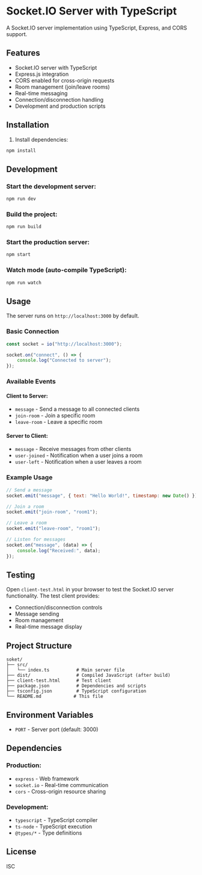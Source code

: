 # Socket.IO Server with TypeScript

A Socket.IO server implementation using TypeScript, Express, and CORS support.

## Features

-  Socket.IO server with TypeScript
-  Express.js integration
-  CORS enabled for cross-origin requests
-  Room management (join/leave rooms)
-  Real-time messaging
-  Connection/disconnection handling
-  Development and production scripts

## Installation

1. Install dependencies:

```bash
npm install
```

## Development

### Start the development server:

```bash
npm run dev
```

### Build the project:

```bash
npm run build
```

### Start the production server:

```bash
npm start
```

### Watch mode (auto-compile TypeScript):

```bash
npm run watch
```

## Usage

The server runs on `http://localhost:3000` by default.

### Basic Connection

```javascript
const socket = io("http://localhost:3000");

socket.on("connect", () => {
	console.log("Connected to server");
});
```

### Available Events

#### Client to Server:

-  `message` - Send a message to all connected clients
-  `join-room` - Join a specific room
-  `leave-room` - Leave a specific room

#### Server to Client:

-  `message` - Receive messages from other clients
-  `user-joined` - Notification when a user joins a room
-  `user-left` - Notification when a user leaves a room

### Example Usage

```javascript
// Send a message
socket.emit("message", { text: "Hello World!", timestamp: new Date() });

// Join a room
socket.emit("join-room", "room1");

// Leave a room
socket.emit("leave-room", "room1");

// Listen for messages
socket.on("message", (data) => {
	console.log("Received:", data);
});
```

## Testing

Open `client-test.html` in your browser to test the Socket.IO server functionality. The test client provides:

-  Connection/disconnection controls
-  Message sending
-  Room management
-  Real-time message display

## Project Structure

```
soket/
├── src/
│   └── index.ts          # Main server file
├── dist/                 # Compiled JavaScript (after build)
├── client-test.html      # Test client
├── package.json          # Dependencies and scripts
├── tsconfig.json         # TypeScript configuration
└── README.md            # This file
```

## Environment Variables

-  `PORT` - Server port (default: 3000)

## Dependencies

### Production:

-  `express` - Web framework
-  `socket.io` - Real-time communication
-  `cors` - Cross-origin resource sharing

### Development:

-  `typescript` - TypeScript compiler
-  `ts-node` - TypeScript execution
-  `@types/*` - Type definitions

## License

ISC
